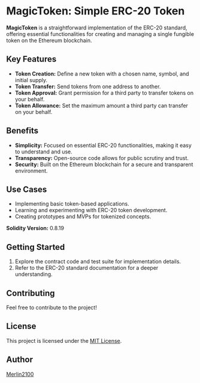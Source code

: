 # MagicToken: Simple ERC-20 Token

**MagicToken** is a straightforward implementation of the ERC-20 standard, offering essential functionalities for creating and managing a single fungible token on the Ethereum blockchain.

## Key Features

- **Token Creation:** Define a new token with a chosen name, symbol, and initial supply.
- **Token Transfer:** Send tokens from one address to another.
- **Token Approval:** Grant permission for a third party to transfer tokens on your behalf.
- **Token Allowance:** Set the maximum amount a third party can transfer on your behalf.

## Benefits

- **Simplicity:** Focused on essential ERC-20 functionalities, making it easy to understand and use.
- **Transparency:** Open-source code allows for public scrutiny and trust.
- **Security:** Built on the Ethereum blockchain for a secure and transparent environment.

## Use Cases

- Implementing basic token-based applications.
- Learning and experimenting with ERC-20 token development.
- Creating prototypes and MVPs for tokenized concepts.

**Solidity Version:** 0.8.19

## Getting Started

1. Explore the contract code and test suite for implementation details.
2. Refer to the ERC-20 standard documentation for a deeper understanding.

## Contributing

Feel free to contribute to the project!

## License

This project is licensed under the [MIT License](LICENSE).

## Author

[Merlin2100](https://github.com/Merlin2100)
